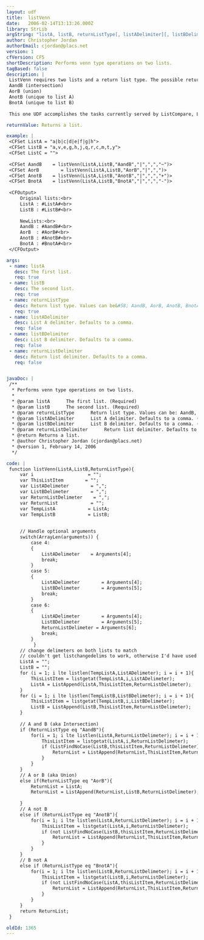 ```yaml
---
layout: udf
title:  listVenn
date:   2006-02-14T13:13:26.000Z
library: StrLib
argString: "listA, listB, returnListType[, listADelimiter][, listBDelimiter][, returnListDelimiter]"
author: Christopher Jordan
authorEmail: cjordan@placs.net
version: 1
cfVersion: CF5
shortDescription: Performs venn type operations on two lists.
tagBased: false
description: |
 ListVenn requires two lists and a return list type. The possible return list types are:
 AandB (intersection)
 AorB (union)
 AnotB (unique to list A)
 BnotA (unique to list B)
 
 This one UDF accomplishes the tasks currently served by ListCompare, ListInCommon, and ListUnion (with the exception of the sorting option that ListUnion offers).

returnValue: Returns a list.

example: |
 <CFSet ListA = "a|b|c|d|e|f|g|h">
 <CFSet ListB = "a,v,e,g,h,j,q,r,c,m,t,y">
 <CFSet ListC = "">
 
 <CFSet AandB    = listVenn(ListA,ListB,"AandB","|",",","~")>
 <CFSet AorB        = listVenn(ListA,ListB,"AorB","|",",")>
 <CFSet AnotB    = listVenn(ListA,ListB,"AnotB","|",",","+")>
 <CFSet BnotA    = listVenn(ListA,ListB,"BnotA","|",",","-")>
 
 <CFOutput>
     Original lists:<br>
     ListA : #ListA#<br>
     ListB : #ListB#<br>
     
     NewLists:<br>
     AandB : #AandB#<br>
     AorB  : #AorB#<br>
     AnotB : #AnotB#<br>
     BnotA : #BnotA#<br>
 </CFOutput>

args:
 - name: listA
   desc: The first list.
   req: true
 - name: listB
   desc: The second list.
   req: true
 - name: returnListType
   desc: Return list type. Values can be&#58; AandB, AorB, AnotB, BnotA 
   req: true
 - name: listADelimiter
   desc: List A delimiter. Defaults to a comma.
   req: false
 - name: listBDelimiter
   desc: List B delimiter. Defaults to a comma.
   req: false
 - name: returnListDelimiter
   desc: Return list delimiter. Defaults to a comma.
   req: false


javaDoc: |
 /**
  * Performs venn type operations on two lists.
  * 
  * @param listA      The first list. (Required)
  * @param listB      The second list. (Required)
  * @param returnListType      Return list type. Values can be: AandB, AorB, AnotB, BnotA  (Required)
  * @param listADelimiter      List A delimiter. Defaults to a comma. (Optional)
  * @param listBDelimiter      List B delimiter. Defaults to a comma. (Optional)
  * @param returnListDelimiter      Return list delimiter. Defaults to a comma. (Optional)
  * @return Returns a list. 
  * @author Christopher Jordan (cjordan@placs.net) 
  * @version 1, February 14, 2006 
  */

code: |
 function listVenn(ListA,ListB,ReturnListType){
     var i                    = "";
     var ThisListItem        = "";
     var ListADelimeter        = ",";
     var ListBDelimeter        = ",";
     var ReturnListDelimeter    = ",";
     var ReturnList            = "";
     var TempListA            = ListA;
     var TempListB            = ListB;
     
     
     // Handle optional arguments
     switch(ArrayLen(arguments)) {
         case 4:
         {
             ListADelimeter    = Arguments[4];
             break;
         }
         case 5:
         {
             ListADelimeter        = Arguments[4];
             ListBDelimeter        = Arguments[5];        
             break;
         }       
         case 6:
         {
             ListADelimeter        = Arguments[4];
             ListBDelimeter        = Arguments[5];        
             ReturnListDelimeter = Arguments[6];
             break;
         }
          }
     // change delimeters on both lists to match
     // couldn't get listchangedelims to work, otherwise I'd have used that.
     ListA = "";
     ListB = "";
     for (i = 1; i lte listlen(TempListA,ListADelimeter); i = i + 1){
         ThisListItem = listgetat(TempListA,i,ListADelimeter);
         ListA = ListAppend(ListA,ThisListItem,ReturnListDelimeter);
     }
     for (i = 1; i lte listlen(TempListB,ListBDelimeter); i = i + 1){
         ThisListItem = listgetat(TempListB,i,ListBDelimeter);
         ListB = ListAppend(ListB,ThisListItem,ReturnListDelimeter);
     }
 
     // A and B (aka Intersection)
     if (ReturnListType eq "AandB"){
         for(i = 1; i lte listlen(ListA,ReturnListDelimeter); i = i + 1){
             ThisListItem = listgetat(ListA,i,ReturnListDelimeter);
             if (ListFindNoCase(ListB,thisListItem,ReturnListDelimeter)){
                 ReturnList = ListAppend(ReturnList,ThisListItem,ReturnListDelimeter);
             }
         }
     }
     // A or B (aka Union)
     else if(ReturnListType eq "AorB"){
         ReturnList = ListA;
         ReturnList = ListAppend(ReturnList,ListB,ReturnListDelimeter);
         
     }
     // A not B
     else if (ReturnListType eq "AnotB"){
         for(i = 1; i lte listlen(ListA,ReturnListDelimeter); i = i + 1){
             ThisListItem = listgetat(ListA,i,ReturnListDelimeter);
             if (not ListFindNoCase(ListB,thisListItem,ReturnListDelimeter)){
                 ReturnList = ListAppend(ReturnList,ThisListItem,ReturnListDelimeter);
             }
         }
     }
     // B not A
     else if (ReturnListType eq "BnotA"){
         for(i = 1; i lte listlen(ListB,ReturnListDelimeter); i = i + 1){
             ThisListItem = listgetat(ListB,i,ReturnListDelimeter);
             if (not ListFindNoCase(ListA,thisListItem,ReturnListDelimeter)){
                 ReturnList = ListAppend(ReturnList,ThisListItem,ReturnListDelimeter);
             }
         }
     }
     return ReturnList;
 }

oldId: 1365
---
```



